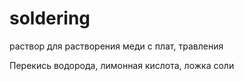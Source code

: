 # soldering 

 раствор для растворения меди с плат, травления
 
Перекись водорода, лимонная кислота, ложка соли